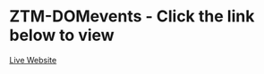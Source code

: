 # ZTM-DOMevents - Click the link below to view

[Live Website](https://ayotolusam.github.io/ZTM-DOMevents/)
